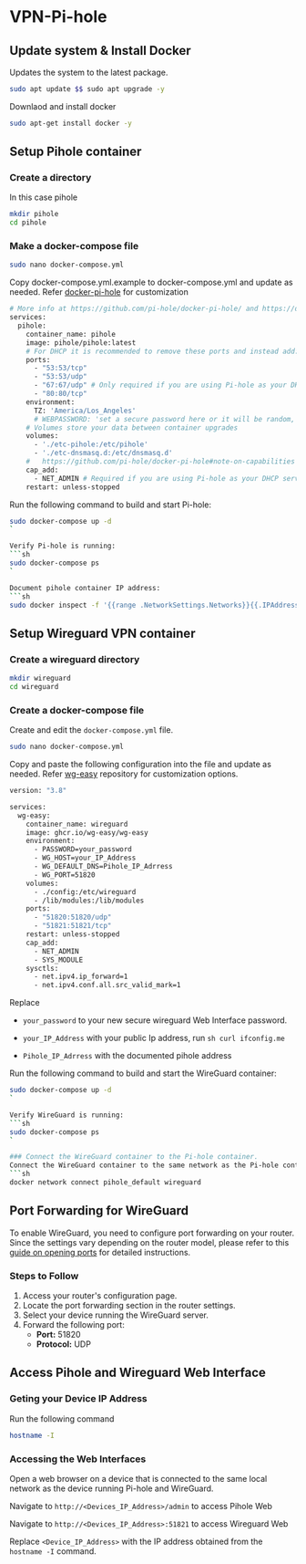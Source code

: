# VPN-Pi-hole

## Update system & Install Docker

Updates the system to the latest package.
```sh
sudo apt update $$ sudo apt upgrade -y
```

Downlaod and install docker
```sh
sudo apt-get install docker -y
```
## Setup Pihole container

### Create a directory 
In this case pihole
```sh
mkdir pihole
cd pihole
```

### Make a docker-compose file
```sh
sudo nano docker-compose.yml
```

Copy docker-compose.yml.example to docker-compose.yml and update as needed. 
Refer [docker-pi-hole](https://github.com/pi-hole/docker-pi-hole?tab=readme-ov-file) for customization
```sh
# More info at https://github.com/pi-hole/docker-pi-hole/ and https://docs.pi-hole.net/
services:
  pihole:
    container_name: pihole
    image: pihole/pihole:latest
    # For DHCP it is recommended to remove these ports and instead add: network_mode: "host"
    ports:
      - "53:53/tcp"
      - "53:53/udp"
      - "67:67/udp" # Only required if you are using Pi-hole as your DHCP server
      - "80:80/tcp"
    environment:
      TZ: 'America/Los_Angeles'
      # WEBPASSWORD: 'set a secure password here or it will be random, uncomment to edit
    # Volumes store your data between container upgrades
    volumes:
      - './etc-pihole:/etc/pihole'
      - './etc-dnsmasq.d:/etc/dnsmasq.d'
    #   https://github.com/pi-hole/docker-pi-hole#note-on-capabilities
    cap_add:
      - NET_ADMIN # Required if you are using Pi-hole as your DHCP server, else not needed
    restart: unless-stopped
```

Run the following command to build and start Pi-hole:
```sh 
sudo docker-compose up -d
` 

Verify Pi-hole is running:
```sh
sudo docker-compose ps
`

Document pihole container IP address:
```sh
sudo docker inspect -f '{{range .NetworkSettings.Networks}}{{.IPAddress}}{{end}}' pihole
```


## Setup Wireguard VPN container
 
### Create a wireguard directory
```sh
mkdir wireguard
cd wireguard
```

### Create a docker-compose file
Create and edit the `docker-compose.yml` file.
```sh
sudo nano docker-compose.yml
```

Copy and paste the following configuration into the file and update as needed. 
Refer [wg-easy](https://github.com/wg-easy/wg-easy/tree/master) repository for customization options.
```sh
version: "3.8"

services:
  wg-easy:
    container_name: wireguard
    image: ghcr.io/wg-easy/wg-easy
    environment:
      - PASSWORD=your_password
      - WG_HOST=your_IP_Address
      - WG_DEFAULT_DNS=Pihole_IP_Adrress
      - WG_PORT=51820
    volumes:
      - ./config:/etc/wireguard
      - /lib/modules:/lib/modules
    ports:
      - "51820:51820/udp"
      - "51821:51821/tcp"
    restart: unless-stopped
    cap_add:
      - NET_ADMIN
      - SYS_MODULE
    sysctls:
      - net.ipv4.ip_forward=1
      - net.ipv4.conf.all.src_valid_mark=1
```
Replace

  - `your_password` to your new secure wireguard Web Interface password. 

  - `your_IP_Address` with your public Ip address, run ```sh curl ifconfig.me ``` 

  - `Pihole_IP_Adrress` with the documented pihole address

Run the following command to build and start the WireGuard container:
```sh
sudo docker-compose up -d
`

Verify WireGuard is running: 
```sh
sudo docker-compose ps
`

### Connect the WireGuard container to the Pi-hole container.
Connect the WireGuard container to the same network as the Pi-hole container:
```sh
docker network connect pihole_default wireguard
```

## Port Forwarding for WireGuard

To enable WireGuard, you need to configure port forwarding on your router. Since the settings vary depending on the router model, please refer to this [guide on opening ports](https://nordvpn.com/blog/open-ports-on-router/) for detailed instructions.

### Steps to Follow

1. Access your router's configuration page.
2. Locate the port forwarding section in the router settings.
3. Select your device running the WireGuard server.
4. Forward the following port:
   - **Port:** 51820
   - **Protocol:** UDP

## Access Pihole and Wireguard Web Interface

### Geting your Device IP Address
Run the following command
```sh
hostname -I
```
### Accessing the Web Interfaces
Open a web browser on a device that is connected to the same local network as the device running Pi-hole and WireGuard.

Navigate to `http://<Devices_IP_Address>/admin` to access Pihole Web

Navigate to `http://<Devices_IP_Address>:51821` to access Wireguard Web 

Replace `<Device_IP_Address>` with the IP address obtained from the `hostname -I` command.























